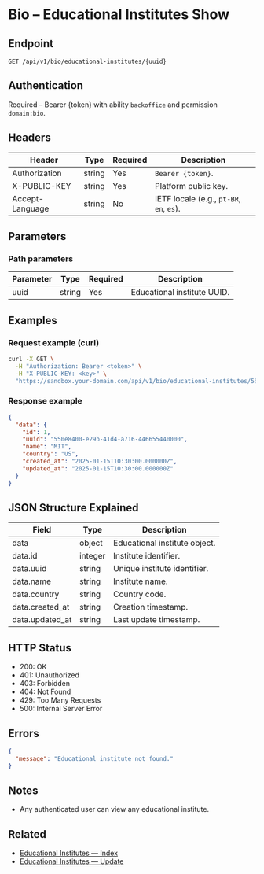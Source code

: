 # Bio – Educational Institutes Show

## Endpoint

```
GET /api/v1/bio/educational-institutes/{uuid}
```

## Authentication

Required – Bearer {token} with ability `backoffice` and permission `domain:bio`.

## Headers

| Header           | Type   | Required | Description |
| ---------------- | ------ | -------- | ----------- |
| Authorization    | string | Yes      | `Bearer {token}`. |
| X-PUBLIC-KEY     | string | Yes      | Platform public key. |
| Accept-Language  | string | No       | IETF locale (e.g., `pt-BR`, `en`, `es`). |

## Parameters

### Path parameters

| Parameter | Type   | Required | Description |
| --------- | ------ | -------- | ----------- |
| uuid      | string | Yes      | Educational institute UUID. |

## Examples

### Request example (curl)

```bash
curl -X GET \
  -H "Authorization: Bearer <token>" \
  -H "X-PUBLIC-KEY: <key>" \
  "https://sandbox.your-domain.com/api/v1/bio/educational-institutes/550e8400-e29b-41d4-a716-446655440000"
```

### Response example

```json
{
  "data": {
    "id": 1,
    "uuid": "550e8400-e29b-41d4-a716-446655440000",
    "name": "MIT",
    "country": "US",
    "created_at": "2025-01-15T10:30:00.000000Z",
    "updated_at": "2025-01-15T10:30:00.000000Z"
  }
}
```

## JSON Structure Explained

| Field          | Type    | Description |
| -------------- | ------- | ----------- |
| data           | object  | Educational institute object. |
| data.id        | integer | Institute identifier. |
| data.uuid      | string  | Unique institute identifier. |
| data.name      | string  | Institute name. |
| data.country   | string  | Country code. |
| data.created_at| string  | Creation timestamp. |
| data.updated_at| string  | Last update timestamp. |

## HTTP Status

- 200: OK
- 401: Unauthorized
- 403: Forbidden
- 404: Not Found
- 429: Too Many Requests
- 500: Internal Server Error

## Errors

```json
{
  "message": "Educational institute not found."
}
```

## Notes

- Any authenticated user can view any educational institute.

## Related

- [Educational Institutes — Index](EducationalInstituteIndex.md)
- [Educational Institutes — Update](EducationalInstituteUpdate.md)
